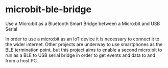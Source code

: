 # microbit-ble-bridge
Use a Micro:bit as a Bluetooth Smart Bridge between a Micro:bit and USB Serial

In order to use a micro:bit as an IoT device it is necessary to connect it to the wider internet.
Other projects are underway to use smartphones as the BLE termination point, but this project
aims to enable a second micro:bit to run as a BLE to USB serial bridge in order to get events and data
to and from a host PC.
